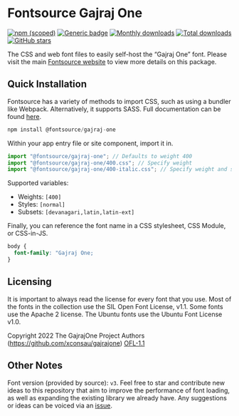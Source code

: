# Fontsource Gajraj One

[![npm (scoped)](https://img.shields.io/npm/v/@fontsource/gajraj-one?color=brightgreen)](https://www.npmjs.com/package/@fontsource/gajraj-one) [![Generic badge](https://img.shields.io/badge/fontsource-passing-brightgreen)](https://github.com/fontsource/fontsource) [![Monthly downloads](https://badgen.net/npm/dm/@fontsource/gajraj-one)](https://github.com/fontsource/fontsource) [![Total downloads](https://badgen.net/npm/dt/@fontsource/gajraj-one)](https://github.com/fontsource/fontsource) [![GitHub stars](https://img.shields.io/github/stars/fontsource/fontsource.svg?style=social&label=Star)](https://github.com/fontsource/fontsource/stargazers)

The CSS and web font files to easily self-host the “Gajraj One” font. Please visit the main [Fontsource website](https://fontsource.org/fonts/gajraj-one) to view more details on this package.

## Quick Installation

Fontsource has a variety of methods to import CSS, such as using a bundler like Webpack. Alternatively, it supports SASS. Full documentation can be found [here](https://beta.fontsource.org/docs/getting-started/introduction).

```javascript
npm install @fontsource/gajraj-one
```

Within your app entry file or site component, import it in.

```javascript
import "@fontsource/gajraj-one"; // Defaults to weight 400
import "@fontsource/gajraj-one/400.css"; // Specify weight
import "@fontsource/gajraj-one/400-italic.css"; // Specify weight and style

```

Supported variables:
- Weights: `[400]`
- Styles: `[normal]`
- Subsets: `[devanagari,latin,latin-ext]`

Finally, you can reference the font name in a CSS stylesheet, CSS Module, or CSS-in-JS.

```css
body {
  font-family: "Gajraj One;
}
```

## Licensing
It is important to always read the license for every font that you use.
Most of the fonts in the collection use the SIL Open Font License, v1.1. Some fonts use the Apache 2 license. The Ubuntu fonts use the Ubuntu Font License v1.0.

Copyright 2022 The GajrajOne Project Authors (https://github.com/xconsau/gajrajone)
[OFL-1.1](http://scripts.sil.org/OFL)

## Other Notes
Font version (provided by source): `v3`.
Feel free to star and contribute new ideas to this repository that aim to improve the performance of font loading, as well as expanding the existing library we already have. Any suggestions or ideas can be voiced via an [issue](https://github.com/fontsource/fontsource/issues).